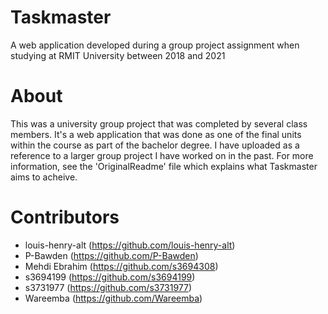 # Taskmaster
A web application developed during a group project assignment when studying at RMIT University between 2018 and 2021

# About
This was a university group project that was completed by several class members. It's a web application that was done as one of the final units
within the course as part of the bachelor degree. I have uploaded as a reference to a larger group project I have worked on in the past. For
more information, see the 'OriginalReadme' file which explains what Taskmaster aims to acheive. 

# Contributors
- louis-henry-alt (https://github.com/louis-henry-alt)
- P-Bawden (https://github.com/P-Bawden)
- Mehdi Ebrahim (https://github.com/s3694308)
- s3694199 (https://github.com/s3694199)
- s3731977 (https://github.com/s3731977)
- Wareemba (https://github.com/Wareemba)
